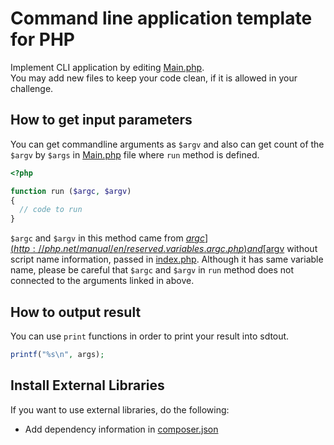 # Command line application template for PHP

Implement CLI application by editing [Main.php](app/Main.php).  
You may add new files to keep your code clean, if it is allowed in your challenge.

## How to get input parameters
You can get commandline arguments as `$argv` and also can get count of the `$argv` by `$args` in [Main.php](app/Main.php) file where `run` method is defined.

```php
<?php

function run ($argc, $argv)
{
  // code to run
}
```

`$argc` and `$argv` in this method came from [$argc](http://php.net/manual/en/reserved.variables.argc.php) and [$argv](http://php.net/manual/en/reserved.variables.argv.php) without script name information, passed in [index.php](index.php). Although it has same variable name, please be careful that `$argc` and `$argv` in `run` method does not connected to the arguments linked in above.

## How to output result
You can use `print` functions in order to print your result into sdtout.

``` php
printf("%s\n", args);
```

## Install External Libraries
If you want to use external libraries, do the following:

- Add dependency information in [composer.json](composer.json)
